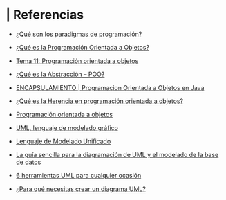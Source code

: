 # | Referencias

* [¿Qué son los paradigmas de programación?](https://profile.es/blog/que-son-los-paradigmas-de-programacion/)

* [¿Qué es la Programación Orientada a Objetos?](https://profile.es/blog/que-es-la-programacion-orientada-a-objetos/)

* [Tema 11: Programación orientada a
objetos](https://rua.ua.es/dspace/bitstream/10045/4042/1/tema11.pdf)

*  [¿Qué es la Abstracción – POO?](https://fredygeek.com/2020/09/06/que-es-la-abstraccion-poo/)

* [ENCAPSULAMIENTO | Programacion Orientada a Objetos en Java](https://youtu.be/MHQZyCniPkk)

* [¿Qué es la Herencia en programación orientada a objetos?](https://ifgeekthen.nttdata.com/es/herencia-en-programacion-orientada-objetos)

* [Programación orientada a objetos](https://devs4j.com/2020/07/02/programacion-orientada-a-objetos/)

* [UML, lenguaje de modelado gráfico](https://www.ionos.mx/digitalguide/paginas-web/desarrollo-web/uml-lenguaje-unificado-de-modelado-orientado-a-objetos/)

* [Lenguaje de Modelado Unificado](https://biblus.us.es/bibing/proyectos/abreproy/11005/fichero/ap%C3%A9ndice+b.pdf+#:~:text=UML%20es%20una%20notaci%C3%B3n%20que,et%20al.%2C%201992%5D)

* [La guía sencilla para la diagramación de UML y el modelado de la base de datos](https://www.microsoft.com/es-ww/microsoft-365/business-insights-ideas/resources/guide-to-uml-diagramming-and-database-modeling#:~:text=El%20UML%20se%20implement%C3%B3%20por,separaban%20la%20metodolog%C3%ADa%20del%20proceso)

* [6 herramientas UML para cualquier ocasión](https://www.ionos.mx/digitalguide/paginas-web/desarrollo-web/las-mejores-herramientas-uml/)

* [¿Para qué necesitas crear un diagrama UML?](https://www.lucidchart.com/pages/es/tutorial-de-diagrama-de-clases-uml#:~:text=Los%20diagramas%20de%20clases%20son,operaciones%20y%20relaciones%20entre%20objetos)